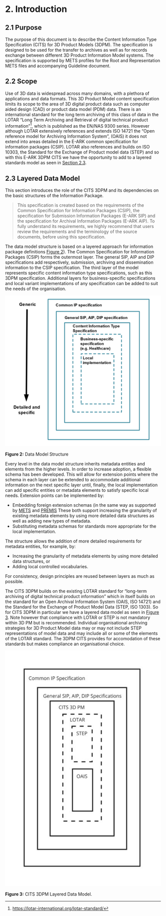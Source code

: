 # 2. Introduction

<a name="Section2.1"><a/>

## 2.1 Purpose
The purpose of this document is to describe the Content Information Type Specification (CITS) for 3D Product Models (3DPM). The specification is designed to be used for the transfer to archives as well as for records exchange between different 3D Product Information Model  systems. The specification is supported by METS profiles for the Root and Representation METS files and accompanying Guideline document.

<a name="Section2.2"><a/>

## 2.2 Scope
Use of 3D data is widespread across many domains, with a plethora of applications and data formats. This 3D Product Model content specification limits its scope to the area of 3D digital product data such as computer aided design (CAD) or product data model (PDM) data. There is an international standard for the long term archiving of this class of data in the LOTAR “Long Term Archiving and Retrieval of digital technical product information”[^1], which is published as the EN/NAS 9300 series. However although LOTAR extensively references and extends ISO 14721 the “Open reference model for Archiving Information System”, (OAIS) it does not extend into areas detailed in the E-ARK common specification for information packages (CSIP). LOTAR also references and builds on ISO 10303, the Standard for the Exchange of Product model data (STEP) and so with this E-ARK 3DPM CITS we have the opportunity to add to a layered standards model as seen in [Section 2.3](#Section2.3).

<a name="Section2.3"><a/>

## 2.3 Layered Data Model
This section introduces the role of the CITS 3DPM and its dependencies on the basic structures of the Information Package.

> This specification is created based on the requirements of the Common Specification for Information Packages (CSIP),  the specification for Submission Information Packages (E-ARK SIP) and the specification for Archival Information Packages (E-ARK AIP). To fully understand its requirements, we highly recommend that users review the requirements and the terminology of the source documents, before using this specification.

The data model structure is based on a layered approach for information package definitions [Figure 2](#fig2)). The Common Specification for Information Packages (CSIP) forms the outermost layer. The general SIP, AIP and DIP specifications add respectively, submission, archiving and dissemination information to the CSIP specification. The third layer of the model represents specific content information type specifications, such as this 3DPM specification. Additional layers for business-specific specifications and local variant implementations of any specification can be added to suit the needs of the organisation.

<a name="fig2"></a>

![Data Model Structure](/specification/figs/fig_2_data_model_structure.svg "Data Model Structure")

**Figure 2:** Data Model Structure

Every level in the data model structure inherits metadata entities and elements from the higher levels. In order to increase adoption, a flexible schema has been developed. This will allow for extension points where the schema in each layer can be extended to accommodate additional information on the next specific layer until, finally, the local implementation can add specific entities or metadata elements to satisfy specific local needs. Extension points can be implemented by:

+ Embedding foreign extension schemas (in the same way as supported by [METS](http://www.loc.gov/standards/mets/) and  [PREMIS](http://www.loc.gov/standards/premis/) These both support increasing the granularity of existing metadata elements by using more detailed data structures as well as adding new types of metadata.
+ Substituting metadata schemas for standards more appropriate for the local implementation. 

The structure allows the addition of more detailed requirements for metadata entities, for example, by:
+ Increasing the granularity of metadata elements by using more detailed data structures, or 
+ Adding local controlled vocabularies.

For consistency, design principles are reused between layers as much as possible.

The CITS 3DPM builds on the existing LOTAR standard for “long-term archiving of digital technical product information”  which in itself builds on the standard for an Open Archival Information System (OAIS, ISO 14721) and the Standard for the Exchange of Product Model Data (STEP, ISO 1303). So for CITS 3DPM in particular we have a layered data model as seen in  [Figure 3](#fig3). Note however that compliance with LOTAR or STEP is not mandatory within 3D PM but is recommended. Individual organisational archiving strategies for 3D Product Model data may or may not include STEP representations of model data and may include all or some of the elements of the LOTAR standard. The 3DPM CITS provides for accomodation of these standards but makes compliance an organisational choice.

<a name="fig3"></a>

![LAYERED DATA MODEL](/specification/figs/fig_3_layered_data_model.svg "CITS #DPM Layered Data Model.")

**Figure 3:** CITS 3DPM Layered Data Model.

[^1]: https://lotar-international.org/lotar-standard/
